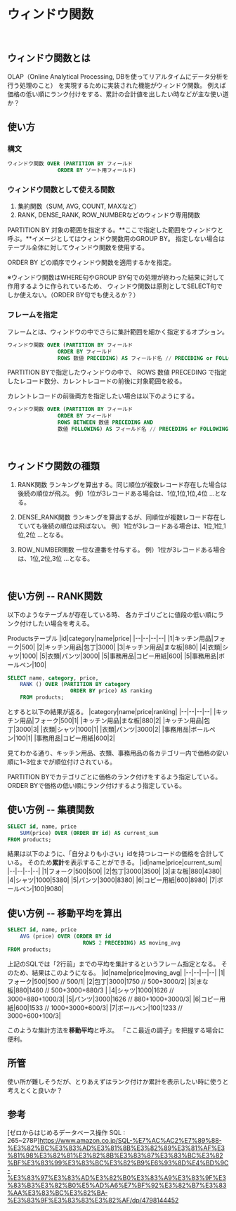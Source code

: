 # ウィンドウ関数
<br>

## ウィンドウ関数とは
OLAP（Online Analytical Processing, DBを使ってリアルタイムにデータ分析を行う処理のこと）
を実現するために実装された機能がウィンドウ関数。
例えば価格の低い順にランク付けをする、累計の合計値を出したい時などが主な使い道か？
<br>

## 使い方
### 構文
```sql
ウィンドウ関数 OVER (PARTITION BY フィールド
                ORDER BY ソート用フィールド)
```

### ウィンドウ関数として使える関数
1. 集約関数（SUM, AVG, COUNT, MAXなど）
2. RANK, DENSE_RANK, ROW_NUMBERなどのウィンドウ専用関数

PARTITION BY
対象の範囲を指定する。**ここで指定した範囲をウィンドウと呼ぶ。**イメージとしてはウィンドウ関数用のGROUP BY。
指定しない場合はテーブル全体に対してウィンドウ関数を使用する。

ORDER BY
どの順序でウィンドウ関数を適用するかを指定。

※ウィンドウ関数はWHERE句やGROUP BY句での処理が終わった結果に対して作用するように作られているため、
ウィンドウ関数は原則としてSELECT句でしか使えない。（ORDER BY句でも使えるか？）

### フレームを指定
フレームとは、ウィンドウの中でさらに集計範囲を細かく指定するオプション。
```sql
ウィンドウ関数 OVER (PARTITION BY フィールド
                ORDER BY フィールド
                ROWS 数値 PRECEDING) AS フィールド名 // PRECEDING or FOLLOWING
```
PARTITION BYで指定したウィンドウの中で、
ROWS 数値 PRECEDING で指定したレコード数分、カレントレコードの前後に対象範囲を絞る。

カレントレコードの前後両方を指定したい場合は以下のようにする。
```sql
ウィンドウ関数 OVER (PARTITION BY フィールド
                ORDER BY フィールド
                ROWS BETWEEN 数値 PRECEDING AND
                数値 FOLLOWING) AS フィールド名 // PRECEDING or FOLLOWING
```
<br>

## ウィンドウ関数の種類
1. RANK関数
ランキングを算出する。同じ順位が複数レコード存在した場合は後続の順位が飛ぶ。
例）1位が3レコードある場合は、1位,1位,1位,4位 ...となる。

2. DENSE_RANK関数
ランキングを算出するが、同順位が複数レコード存在していても後続の順位は飛ばない。
例）1位が3レコードある場合は、1位,1位,1位,2位 ...となる。

3. ROW_NUMBER関数
一位な連番を付与する。
例）1位が3レコードある場合は、1位,2位,3位 ...となる。
<br>

## 使い方例 -- RANK関数
以下のようなテーブルが存在している時、
各カテゴリごとに値段の低い順にランク付けしたい場合を考える。

Productsテーブル
|id|category|name|price|
|--|--|--|--|
|1|キッチン用品|フォーク|500|
|2|キッチン用品|包丁|3000|
|3|キッチン用品|まな板|880|
|4|衣類|シャツ|1000|
|5|衣類|パンツ|3000|
|5|事務用品|コピー用紙|600|
|5|事務用品|ボールペン|100|

```sql
SELECT name, category, price,
    RANK () OVER (PARTITION BY category
                    ORDER BY price) AS ranking
    FROM products;
```
とすると以下の結果が返る。
|category|name|price|ranking|
|--|--|--|--|
|キッチン用品|フォーク|500|1|
|キッチン用品|まな板|880|2|
|キッチン用品|包丁|3000|3|
|衣類|シャツ|1000|1|
|衣類|パンツ|3000|2|
|事務用品|ボールペン|100|1|
|事務用品|コピー用紙|600|2|

見てわかる通り、キッチン用品、衣類、事務用品の各カテゴリー内で価格の安い順に1~3位までが順位付けされている。

PARTITION BYでカテゴリごとに価格のランク付けをするよう指定している。
ORDER BYで価格の低い順にランク付けするよう指定している。
<br>

## 使い方例 -- 集積関数
```sql
SELECT id, name, price
    SUM(price) OVER (ORDER BY id) AS current_sum
FROM products;
```
結果は以下のように、「自分よりも小さい」idを持つレコードの価格を合計している。
そのため**累計**を表示することができる。
|id|name|price|current_sum|
|--|--|--|--|
|1|フォーク|500|500|
|2|包丁|3000|3500|
|3|まな板|880|4380|
|4|シャツ|1000|5380|
|5|パンツ|3000|8380|
|6|コピー用紙|600|8980|
|7|ボールペン|100|9080|
<br>

## 使い方例 -- 移動平均を算出
```sql
SELECT id, name, price
    AVG (price) OVER (ORDER BY id
                        ROWS 2 PRECEDING) AS moving_avg
FROM products;
```
上記のSQLでは「2行前」までの平均を集計するというフレーム指定となる。
そのため、結果はこのようになる。
|id|name|price|moving_avg|
|--|--|--|--|
|1|フォーク|500|500 // 500/1|
|2|包丁|3000|1750 // 500+3000/2|
|3|まな板|880|1460 // 500+3000+880/3 |
|4|シャツ|1000|1626 // 3000+880+1000/3|
|5|パンツ|3000|1626 // 880+1000+3000/3|
|6|コピー用紙|600|1533 // 1000+3000+600/3|
|7|ボールペン|100|1233 // 3000+600+100/3|

このような集計方法を**移動平均**と呼ぶ。
「ここ最近の調子」を把握する場合に便利。
<br>

## 所管
使い所が難しそうだが、とりあえずはランク付けか累計を表示したい時に使うと考えとくと良いか？

## 参考
[ゼロからはじめるデータベース操作 SQL : 265~278P]https://www.amazon.co.jp/SQL-%E7%AC%AC2%E7%89%88-%E3%82%BC%E3%83%AD%E3%81%8B%E3%82%89%E3%81%AF%E3%81%98%E3%82%81%E3%82%8B%E3%83%87%E3%83%BC%E3%82%BF%E3%83%99%E3%83%BC%E3%82%B9%E6%93%8D%E4%BD%9C-%E3%83%97%E3%83%AD%E3%82%B0%E3%83%A9%E3%83%9F%E3%83%B3%E3%82%B0%E5%AD%A6%E7%BF%92%E3%82%B7%E3%83%AA%E3%83%BC%E3%82%BA-%E3%83%9F%E3%83%83%E3%82%AF/dp/4798144452
